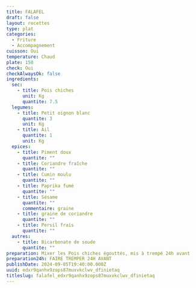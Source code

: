 ```yaml
---
title: FALAFEL
draft: false
layout: recettes
type: plat
categories:
  - Friture
  - Accompagnement
cuisson: Oui
temperature: Chaud
plate: 150
check: Oui
checkAlwaysOk: false
ingredients:
  sec:
    - title: Pois chiches
      unit: Kg
      quantite: 7.5
  legumes:
    - title: Petit oignon blanc
      quantite: 3
      unit: Kg
    - title: Ail
      quantite: 1
      unit: Kg
  epices:
    - title: Piment doux
      quantite: ""
    - title: Coriandre fraîche
      quantite: ""
    - title: Cumin moulu
      quantite: ""
    - title: Paprika fumé
      quantite: ""
    - title: Sésame
      quantite: ""
      commentaire: graine
    - title: graine de coriandre
      quantite: ""
    - title: Persil frais
      quantite: ""
  autres:
    - title: Bicarbonate de soude
      quantite: ""
preparation: Mixer les Pois chiches égouttés, mis à trempé 24h avant
preparation24h: FAIRE TREMPER 24H AVANT
publishDate: 2024-09-05T19:40:00.000Z
uuid: edxr9qanhx9zops87muxvkclwv_dfinietaq
titleslug: falafel_edxr9qanhx9zops87muxvkclwv_dfinietaq
---
```


